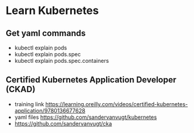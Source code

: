 # Learn Kubernetes
## Get yaml commands
- kubectl explain pods
- kubectl explain pods.spec
- kubectl explain pods.spec.containers

## Certified Kubernetes Application Developer (CKAD)
- training link https://learning.oreilly.com/videos/certified-kubernetes-application/9780136677628
- yaml files https://github.com/sandervanvugt/kubernetes
- https://github.com/sandervanvugt/cka

